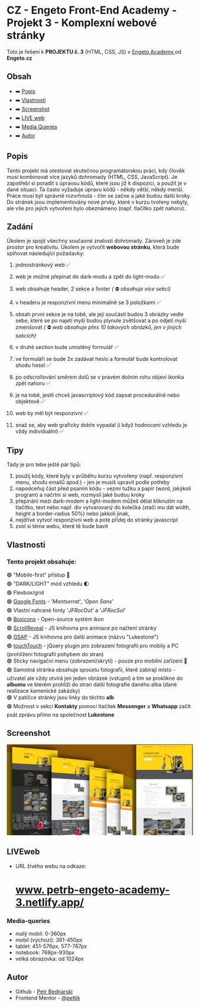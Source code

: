 # CZ - Engeto Front-End Academy - Projekt 3 - Komplexní webové stránky


Toto je řešení k **PROJEKTU č. 3** (HTML, CSS, JS) v  [Engeto Academy ](https://engeto.cz/webova-akademie/) od **Engeto.cz**

## Obsah

- ➡️ [Popis](#popis)
- ➡️ [Vlastnosti](#vlastnosti)
- ➡️ [Screenshot](#screenshot)
- ➡️ [LIVE web](#liveweb)
- ➡️ [Media Queries](#media-queries)
- ➡️ [Autor](#autor)

## Popis

Tento projekt má otestovat skutečnou programátorskou práci, kdy člověk musí kombinovat více jazyků dohromady (HTML, CSS, JavaScript). Je zapotřebí si poradit s úpravou kódů, které jsou již k dispozici, a použít je v dané situaci. Ta často vyžaduje úpravu kódů - někdy větší, někdy menší. Práce musí být správně rozvrhnutá - čím se začne a jaké budou další kroky. Do stránek jsou implementovány nové prvky, které v kurzu tvořeny nebyly, ale vše pro jejich vytvoření bylo obeznámeno (např. tlačítko zpět nahoru).


## Zadání

Úkolem je spojit všechny současné znalosti dohromady. Zároveň je zde prostor pro kreativitu. Úkolem je vytvořit **webovou stránku**, která bude splňovat následující požadavky:

1) jednostránkový web ✅

2) web je možné přepínat do dark-modu a zpět do light-modu ✅
3) web obsahuje header, 2 sekce a footer *(* ⛔ *obsahuje více sekcí)*
4) v headeru je responzivní menu minimálně se 3 položkami ✅
5) obsah první sekce je na tobě, ale její součástí budou 3 obrázky vedle sebe, které se po najetí myši budou plynule zvětšovat a po odjetí myši zmenšovat *(* ⛔ *web obsahuje přes 10 takových obrázků, jen v jiných sekcích)*
6) v druhé section bude umístěný formulář ✅
7) ve formuláři se bude 2x zadávat heslo a formulář bude kontrolovat shodu hesel ✅
8) po odscrollování směrem dolů se v pravém dolním rohu objeví ikonka zpět nahoru ✅
9) je na tobě, jestli chceš javascriptový kód zapsat procedurálně nebo objektově ✅
10) web by měl být responzivní ✅
11) snaž se, aby web graficky dobře vypadal (i když hodnocení vzhledu je vždy individuální) ✅

## Tipy
Tady je pro tebe ještě pár tipů:

1) použij kódy, které byly v průběhu kurzu vytvořeny (např. responzivní menu, shodu emailů apod.) - jen je musíš upravit podle potřeby
2) napodceňuj část před psaním kódu - vezmi tužku a papír (word, jakýkoli program) a načrtni si web, rozmysli jaké budou kroky
3) přepínání mezi dark-modem a light-modem můžeš dělat kliknutím na tlačítko, text nebo např. div vytvarovaný do kolečka (stačí mu dát width, height a border-radius 50%) nebo jakkoli jinak,
4) nejdříve vytvoř responzivní web a poté přidej do stránky javascript
5) zvol si téma webu, které tě bude bavit


## Vlastnosti

### Tento projekt obsahuje:
🟢 "Mobile-first" přístup 📲 <br>
🟢 "DARK/LIGHT" mód vzhledu 🌓 <br>
🟢 Flexbox/grid <br>
🟢 [Google Fonts](https://fonts.google.com/) - '<i>Montserrat</i>', '<i>Open Sans</i>'<br>
🟢 Vlastní nahrané fonty '<i>JFRocOut</i>' a '<i>JFRocSol</i>'<br>
🟢 [Boxicons](https://boxicons.com/) - Open-source systém ikon<br>
🟢 [ScrollReveal](https://scrollrevealjs.org/) - JS knihovna pro animace po načtení stránky<br>
🟢 [GSAP](https://github.com/greensock/GSAP) - JS knihovna pro další animace (názvu "Lukestone")<br>
🟢 [touchTouch](https://github.com/tutorialzine/touchTouch) - jQuery plugin pro zobrazení fotografii pro mobily a PC (prohlížení fotografií pohybem do stran)<br>
🟢 Sticky navigační menu (zobrazení/skrytí) - pouze pro mobilní zařízení 📲<br>
🟢 Samotná stránka obsahuje spoustu fotografii, které zabírají místo - uživatel ale vždy otvírá jen jeden obrázek (vstupní) a tím se proklikne do **albumu** ve kterém prohlíží do stran další fotografie daného alba (dané realizace kamenické zakázky)<br>
🟢 V patičce stránky jsou linky do těchto **alb** <br>
🟢 Možnost v sekci **Kontakty** pomocí tlačítek **Messenger** a **Whatsapp** začít psát zprávu přímo na společnost **Lukestone** <br>

## Screenshot

<img src="design/design-preview.png" alt="Engeto Projekt 3">

## LIVEweb

- URL živého webu na odkaze: <h1>[www. petrb-engeto-academy-3.netlify.app/](https://petrb-engeto-academy-3.netlify.app/)</h1>

### Media-queries

- malý mobil: 0-360px
- mobil (výchozí): 361-450px
- tablet: 451-576px, 577-767px
- notebook: 768px-930px
- velká obrazovka: od 1024px

## Autor

- Github - [Petr Bednarski](https://github.com/pettik)
- Frontend Mentor - [@pettik](https://www.frontendmentor.io/profile/pettik)
